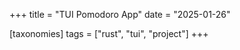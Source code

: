 +++
title = "TUI Pomodoro App"
date = "2025-01-26"

[taxonomies]
tags = ["rust", "tui", "project"]
+++